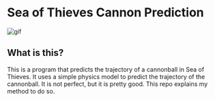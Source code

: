 # Sea of Thieves Cannon Prediction
![gif](./PredictionShowcaseSmall.gif)

## What is this?
This is a program that predicts the trajectory of a cannonball in Sea of Thieves. It uses a simple physics model to predict the trajectory of the cannonball. It is not perfect, but it is pretty good.
This repo explains my method to do so.